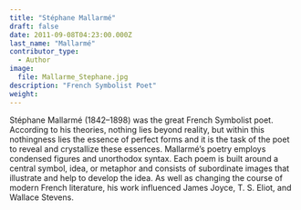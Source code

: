 ```yaml
---
title: "Stéphane Mallarmé"
draft: false
date: 2011-09-08T04:23:00.000Z
last_name: "Mallarmé"
contributor_type:
  - Author
image:
  file: Mallarme_Stephane.jpg
description: "French Symbolist Poet"
weight:
---
```


Stéphane Mallarmé (1842–1898) was the great French Symbolist poet. According to his theories, nothing lies beyond reality, but within this nothingness lies the essence of perfect forms and it is the task of the poet to reveal and crystallize these essences. Mallarmé’s poetry employs condensed figures and unorthodox syntax. Each poem is built around a central symbol, idea, or metaphor and consists of subordinate images that illustrate and help to develop the idea. As well as changing the course of modern French literature, his work influenced James Joyce, T. S. Eliot, and Wallace Stevens.

